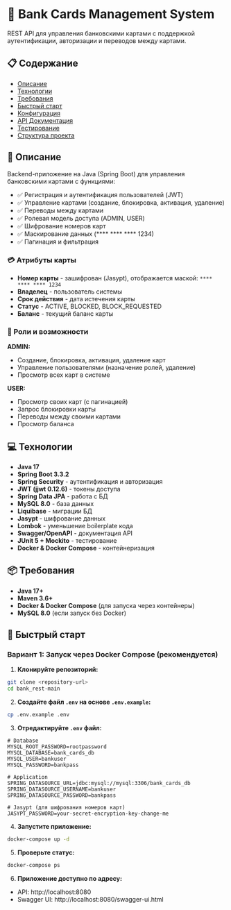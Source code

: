 # 🏦 Bank Cards Management System

REST API для управления банковскими картами с поддержкой аутентификации, авторизации и переводов между картами.

## 📋 Содержание

- [Описание](#описание)
- [Технологии](#технологии)
- [Требования](#требования)
- [Быстрый старт](#быстрый-старт)
- [Конфигурация](#конфигурация)
- [API Документация](#api-документация)
- [Тестирование](#тестирование)
- [Структура проекта](#структура-проекта)

## 📝 Описание

Backend-приложение на Java (Spring Boot) для управления банковскими картами с функциями:

- ✅ Регистрация и аутентификация пользователей (JWT)
- ✅ Управление картами (создание, блокировка, активация, удаление)
- ✅ Переводы между картами
- ✅ Ролевая модель доступа (ADMIN, USER)
- ✅ Шифрование номеров карт
- ✅ Маскирование данных (**** **** **** 1234)
- ✅ Пагинация и фильтрация

### 💳 Атрибуты карты

- **Номер карты** - зашифрован (Jasypt), отображается маской: `**** **** **** 1234`
- **Владелец** - пользователь системы
- **Срок действия** - дата истечения карты
- **Статус** - ACTIVE, BLOCKED, BLOCK_REQUESTED
- **Баланс** - текущий баланс карты

### 👥 Роли и возможности

**ADMIN:**
- Создание, блокировка, активация, удаление карт
- Управление пользователями (назначение ролей, удаление)
- Просмотр всех карт в системе

**USER:**
- Просмотр своих карт (с пагинацией)
- Запрос блокировки карты
- Переводы между своими картами
- Просмотр баланса

## 💻 Технологии

- **Java 17**
- **Spring Boot 3.3.2**
- **Spring Security** - аутентификация и авторизация
- **JWT (jjwt 0.12.6)** - токены доступа
- **Spring Data JPA** - работа с БД
- **MySQL 8.0** - база данных
- **Liquibase** - миграции БД
- **Jasypt** - шифрование данных
- **Lombok** - уменьшение boilerplate кода
- **Swagger/OpenAPI** - документация API
- **JUnit 5 + Mockito** - тестирование
- **Docker & Docker Compose** - контейнеризация

## 📦 Требования

- **Java 17+**
- **Maven 3.6+**
- **Docker & Docker Compose** (для запуска через контейнеры)
- **MySQL 8.0** (если запуск без Docker)

## 🚀 Быстрый старт

### Вариант 1: Запуск через Docker Compose (рекомендуется)

1. **Клонируйте репозиторий:**
```bash
git clone <repository-url>
cd bank_rest-main
```

2. **Создайте файл `.env` на основе `.env.example`:**
```bash
cp .env.example .env
```

3. **Отредактируйте `.env` файл:**
```env
# Database
MYSQL_ROOT_PASSWORD=rootpassword
MYSQL_DATABASE=bank_cards_db
MYSQL_USER=bankuser
MYSQL_PASSWORD=bankpass

# Application
SPRING_DATASOURCE_URL=jdbc:mysql://mysql:3306/bank_cards_db
SPRING_DATASOURCE_USERNAME=bankuser
SPRING_DATASOURCE_PASSWORD=bankpass

# Jasypt (для шифрования номеров карт)
JASYPT_PASSWORD=your-secret-encryption-key-change-me
```

4. **Запустите приложение:**
```bash
docker-compose up -d
```

5. **Проверьте статус:**
```bash
docker-compose ps
```

6. **Приложение доступно по адресу:**
- API: http://localhost:8080
- Swagger UI: http://localhost:8080/swagger-ui.html
